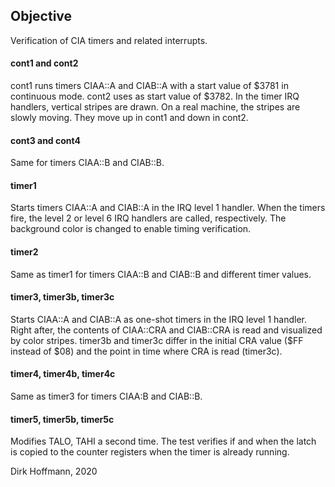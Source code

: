 ## Objective

Verification of CIA timers and related interrupts.

#### cont1 and cont2

cont1 runs timers CIAA::A and CIAB::A with a start value of $3781 in continuous mode. cont2 uses as start value of $3782. In the timer IRQ handlers, vertical stripes are drawn. On a real machine, the stripes are slowly moving. They move up in cont1 and down in cont2. 

#### cont3 and cont4

Same for timers CIAA::B and CIAB::B.

#### timer1

Starts timers CIAA::A and CIAB::A in the IRQ level 1 handler. When the timers fire, the level 2 or level 6 IRQ handlers are called, respectively. The background color is changed to enable timing verification.

#### timer2

Same as timer1 for timers CIAA::B and CIAB::B and different timer values.

#### timer3, timer3b, timer3c

Starts CIAA::A and CIAB::A as one-shot timers in the IRQ level 1 handler. Right after, the contents of CIAA::CRA and CIAB::CRA is read and visualized by color stripes. timer3b and timer3c differ in the initial CRA value ($FF instead of $08) and the point in time where CRA is read (timer3c). 

#### timer4, timer4b, timer4c

Same as timer3 for timers CIAA:B and CIAB::B.

#### timer5, timer5b, timer5c

Modifies TALO, TAHI a second time. The test verifies if and when the latch is copied to the counter registers when the timer is already running.


Dirk Hoffmann, 2020
